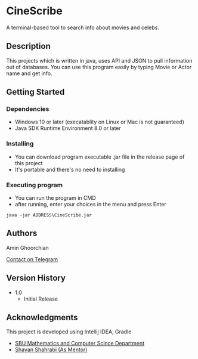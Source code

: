 # CineScribe

A terminal-based tool to search info about movies and celebs.

## Description

This projects which is written in java, uses API and JSON to pull information out of databases.
You can use this program easily by typing Movie or Actor name and get info.

## Getting Started

### Dependencies

* Windows 10 or later (execatablity on Linux or Mac is not guaranteed)
* Java SDK Runtime Environment 8.0 or later

### Installing

* You can download program executable .jar file in the release page of this project
* It's portable and there's no need to installing

### Executing program

* You can run the program in CMD
* after running, enter your choices in the menu and press Enter
```
java -jar ADDRESS\CineScribe.jar
```

## Authors

Amin Ghoorchian

[Contact on Telegram](https://t.me/AminGh05)

## Version History

* 1.0
    * Initial Release

## Acknowledgments

This project is developed using Intellij IDEA, Gradle
* [SBU Mathematics and Computer Scince Department](https://mathsci.sbu.ac.ir/)
* [Shayan Shahrabi (As Mentor)](https://github.com/ShayanShahrabi)